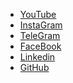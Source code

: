 - <a href="https://www.youtube.com/@SoumyaK4/" target="_blank">YouTube</a>
- <a href="https://instagram.com/soumyak4" target="_blank">InstaGram</a>
- <a href="https://t.me/SoumyaK4/" target="_blank">TeleGram</a>
- <a href="https://fb.com/soumyak4" target="_blank">FaceBook</a>
- <a href="https://linkedin.com/in/soumyak4" target="_blank">Linkedin</a>
- <a href="https://github.com/SoumyaK4" target="_blank">GitHub</a>

